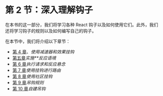 # 第 2 节：深入理解钩子

在本书的这一部分，我们将学习各种 React 钩子以及如何使用它们。此外，我们还将学习钩子的规则以及如何编写自己的钩子。

在本节中，我们将介绍以下章节：

*   [第 4 章](04.html)、*使用减速器和效果挂钩*
*   [第五章](05.html)*实施**反应语境*
*   [第 6 章](06.html)*执行请求和反应悬念*
*   [第 7 章](07.html)*使用挂钩进行路由*
*   [第 8 章](08.html)*使用社区挂钩*
*   [第 9 章](09.html)*吊钩规则*
*   [第 10 章](10.html)*自建吊钩*